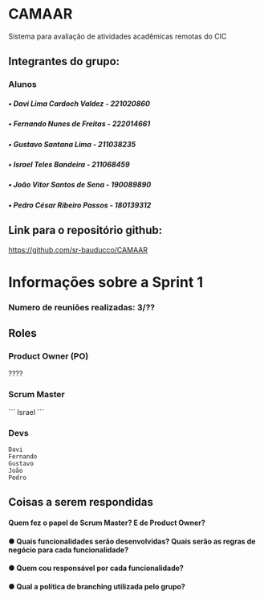 # CAMAAR
Sistema para avaliação de atividades acadêmicas remotas do CIC

## Integrantes do grupo:

### Alunos 
##### • Davi Lima Cardoch Valdez - 221020860 
##### • Fernando Nunes de Freitas - 222014661 
##### • Gustavo Santana Lima - 211038235 
##### • Israel Teles Bandeira - 211068459 
##### • João Vitor Santos de Sena - 190089890 
##### • Pedro César Ribeiro Passos - 180139312

## Link para o repositório github:
https://github.com/sr-bauducco/CAMAAR


# Informações sobre a Sprint 1
### Numero de reuniões realizadas: 3/??
## Roles
### Product Owner (PO)
   ????
### Scrum Master
´´´
    Israel
´´´
### Devs 
    Davi  
    Fernando 
    Gustavo 
    João 
    Pedro 

## Coisas a serem respondidas

#### Quem fez o papel de Scrum Master? E de Product Owner?
#### ● Quais funcionalidades serão desenvolvidas? Quais serão as regras de negócio para cada funcionalidade?
#### ● Quem cou responsável por cada funcionalidade?
#### ● Qual a política de branching utilizada pelo grupo?